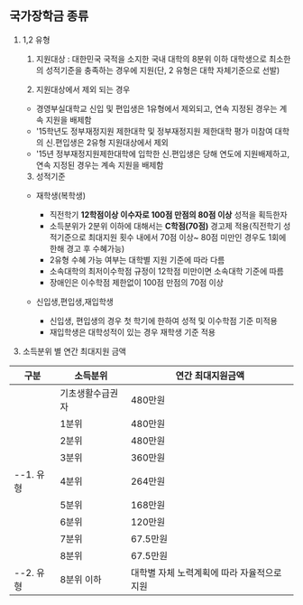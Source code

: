 ## 국가장학금 종류

1. 1,2 유형
 
    1)  지원대상 : 대한민국 국적을 소지한 국내 대학의 8분위 이하 대학생으로 최소한의 성적기준을 충족하는 경우에 지원(단, 2 유형은 대학 자체기준으로 선발)

    2)  지원대상에서 제외 되는 경우
     * 경영부실대학교 신입 및 편입생은 1유형에서 제외되고, 연속 지정된 경우는 계속 지원을 배제함

     - '15학년도 정부재정지원 제한대학 및 정부재정지원 제한대학 평가 미참여 대학의 신.편입생은 2유형 지원대상에서 제외
 
     + '15년 정부재정지원제한대학에 입학한 신.편입생은 당해 연도에 지원배제하고, 연속 지정된 경우는 계속 지원을 배제함
 
    3) 성적기준
 
     - 재학생(복학생)
       * 직전학기 **12학점이상 이수자로 100점 만점의 80점 이상** 성적을 획득한자
 
       - 소득분위가 2분위 이하에 대해서는 **C학점(70점)** 경고제 적용(직전학기 성적기준으로 최대지원 횟수 내에서 70점 이상~ 80점 미만인 경우도 1회에 한해 경고 후 수혜가능)   
  
       + 2유형 수혜 가능 여부는 대학별 지원 기준에 따라 다름

       * 소속대학의 최저이수학점 규정이 12학점 미만이면 소속대학 기준에 따름

       - 장애인은 이수학점 제한없이 100점 만점의 70점 이상

     - 신입생,편입생,재입학생
       * 신입생, 편입생의 경우 첫 학기에 한하여 성적 및 이수학점 기준 미적용

       - 재입학생은 대학성적이 있는 경우 재학생 기준 적용

  3) 소득분위 별 연간 최대지원 금액

  구분     | 소득분위         | 연간 최대지원금액 |
  -------- |----------------- |------------------ |
           | 기초생활수급권자 | 480만원		  |     
	   |       1분위      |	480만원		  | 
	   |	   2분위      | 480만원		  |
           |       3분위      |	360만원		  |		
  --1. 유형  |       4분위      |	264만원	 	  |	
           |       5분위      | 168만원		  |
           |       6분위      | 120만원		  |
	   |	   7분위      | 67.5만원	  |
           |       8분위      | 67.5만원	  |
  --2. 유형 | 8분위 이하       | 대학별 자체 노력계획에 따라 자율적으로 지원 |


